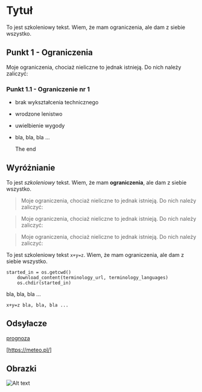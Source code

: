 # Tytuł

To jest szkoleniowy tekst. Wiem, że mam ograniczenia, ale dam z siebie wszystko.

## Punkt 1 - Ograniczenia

Moje ograniczenia, chociaż nieliczne to jednak istnieją. Do nich należy zaliczyć: 

### Punkt 1.1 - Ograniczenie nr 1

- brak wykształcenia technicznego
- wrodzone lenistwo
- uwielbienie wygody
- bla, bla, bla ...

  The end

## Wyróżnianie

To jest *szkoleniowy* tekst. Wiem, że mam **ograniczenia**, ale dam z siebie wszystko.

> Moje ograniczenia, chociaż nieliczne to jednak istnieją. Do nich należy zaliczyć:

> Moje ograniczenia, chociaż nieliczne to jednak istnieją. Do nich należy zaliczyć:

> Moje ograniczenia, chociaż nieliczne to jednak istnieją. Do nich należy zaliczyć:

To jest szkoleniowy tekst `x+y=z`. Wiem, że mam ograniczenia, ale dam z siebie wszystko.

```
started_in = os.getcwd()
    download_content(terminology_url, terminology_languages)
    os.chdir(started_in)
```
bla, bla, bla ...
```
x+y=z bla, bla, bla ...
```
## Odsyłacze

[prognoza](https://meteo.pl/)

[https://meteo.pl/] 

## Obrazki

![Alt text](mostek-1.jpg)

